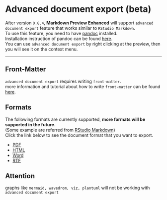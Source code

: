 # Advanced document export (beta)
After version `0.8.4`, **Markdown Preview Enhanced** will support `advanced document export` feature that works similar to `RStudio Markdown`.   
To use this feature, you need to have [pandoc](http://pandoc.org/) installed.   
Installation instruction of pandoc can be found [here](http://pandoc.org/installing.html).  
You can use `advanced document export` by right clicking at the preview, then you will see it on the context menu.  

---
## Front-Matter   
`advanced document export` requires writing `front-matter`.  
more information and tutorial about how to write `front-matter` can be found [here](https://jekyllrb.com/docs/frontmatter/).

## Formats
The following formats are currently supported, **more formats will be supported in the future.**  
(Some example are referred from [RStudio Markdown](http://rmarkdown.rstudio.com/formats.html))  
Click the link below to see the document format that you want to export.  

* [PDF](./pandoc/pdf.md)  
* [HTML](./pandoc/html.md)
* [Word](./pandoc/word.md)
* [RTF](./pandoc/rtf.md)
<!-- * [Beamer](./pandoc/beamer.md) -->
<!-- * [ODT](./pandoc/odt.md) -->

## Attention
graphs like `mermaid, wavedrom, viz, plantuml` will not be working with `advanced document export`

